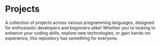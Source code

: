 # Projects
A collection of projects across various programming languages, designed for enthusiastic developers and beginners alike! Whether you're looking to enhance your coding skills, explore new technologies, or gain hands-on experience, this repository has something for everyone.
